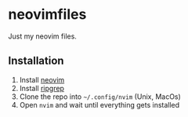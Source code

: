 # neovimfiles

Just my neovim files.

## Installation

1. Install [neovim](https://github.com/neovim/neovim/wiki/Installing-Neovim)
1. Install [ripgrep](https://github.com/BurntSushi/ripgrep#installation)
1. Clone the repo into `~/.config/nvim` (Unix, MacOs)
1. Open `nvim` and wait until everything gets installed
